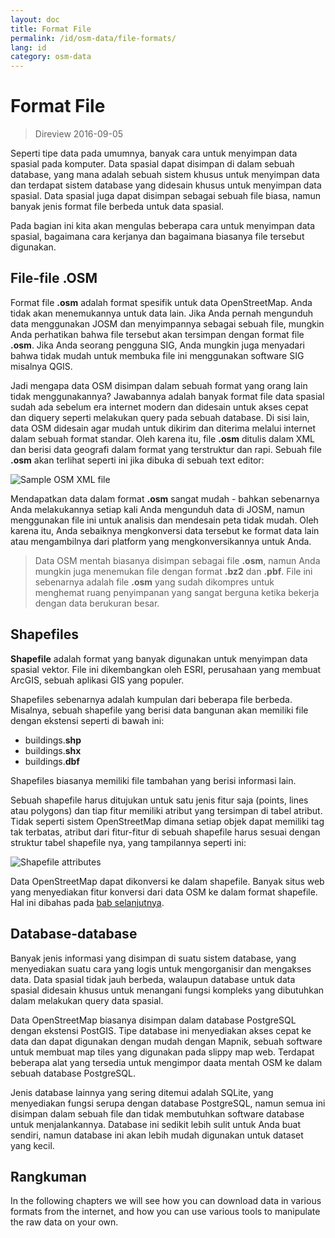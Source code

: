 ```yaml
---
layout: doc
title: Format File
permalink: /id/osm-data/file-formats/
lang: id
category: osm-data
---
```


Format File
=============

> Direview 2016-09-05

Seperti tipe data pada umumnya, banyak cara untuk menyimpan data spasial pada komputer. Data spasial dapat disimpan di dalam sebuah database, yang mana adalah sebuah sistem khusus untuk menyimpan data dan terdapat sistem database yang didesain khusus untuk menyimpan data spasial. Data spasial juga dapat disimpan sebagai sebuah file biasa, namun banyak jenis format file berbeda untuk data spasial.  

Pada bagian ini kita akan mengulas beberapa cara untuk menyimpan data spasial, bagaimana cara kerjanya dan bagaimana biasanya file tersebut digunakan.  

File-file .OSM
-----------

Format file **.osm** adalah format spesifik untuk data OpenStreetMap. Anda tidak akan menemukannya untuk data lain. Jika Anda pernah mengunduh data menggunakan JOSM dan menyimpannya sebagai sebuah file, mungkin Anda perhatikan bahwa file tersebut akan tersimpan dengan format file **.osm**. Jika Anda seorang pengguna SIG, Anda mungkin juga menyadari bahwa tidak mudah untuk membuka file ini menggunakan software SIG misalnya QGIS.  

Jadi mengapa data OSM disimpan dalam sebuah format yang orang lain tidak menggunakannya? Jawabannya adalah banyak format file data spasial sudah ada sebelum era internet modern dan didesain untuk akses cepat dan diquery seperti melakukan query pada sebuah database. Di sisi lain, data OSM didesain agar mudah untuk dikirim dan diterima melalui internet dalam sebuah format standar. Oleh karena itu, file **.osm** ditulis dalam XML dan berisi data geografi dalam format yang terstruktur dan rapi. Sebuah file **.osm** akan terlihat seperti ini jika dibuka di sebuah text editor:  

![Sample OSM XML file][]

Mendapatkan data dalam format **.osm** sangat mudah - bahkan sebenarnya Anda melakukannya setiap kali Anda mengunduh data di JOSM, namun menggunakan file ini untuk analisis dan mendesain peta tidak mudah. Oleh karena itu, Anda sebaiknya mengkonversi data tersebut ke format data lain atau mengambilnya dari platform yang mengkonversikannya untuk Anda.  

> Data OSM mentah biasanya disimpan sebagai file **.osm**, namun Anda mungkin juga menemukan file dengan format **.bz2** dan **.pbf**. File ini sebenarnya adalah file **.osm** yang sudah dikompres untuk menghemat ruang penyimpanan yang sangat berguna ketika bekerja dengan data berukuran besar.  

Shapefiles
----------

**Shapefile** adalah format yang banyak digunakan untuk menyimpan data spasial vektor. File ini dikembangkan oleh ESRI, perusahaan yang membuat ArcGIS, sebuah aplikasi GIS yang populer.  

Shapefiles sebenarnya adalah kumpulan dari beberapa file berbeda. Misalnya, sebuah shapefile yang berisi data bangunan akan memiliki file dengan ekstensi seperti di bawah ini:  

-	buildings.**shp**
-	buildings.**shx**
-	buildings.**dbf**

Shapefiles biasanya memiliki file tambahan yang berisi informasi lain.  

Sebuah shapefile harus ditujukan untuk satu jenis fitur saja (points, lines atau polygons) dan tiap fitur memiliki atribut yang tersimpan di tabel atribut. Tidak seperti sistem OpenStreetMap dimana setiap objek dapat memiliki tag tak terbatas, atribut dari fitur-fitur di sebuah shapefile harus sesuai dengan struktur tabel shapefile nya, yang tampilannya seperti ini:  

![Shapefile attributes][]

Data OpenStreetMap dapat dikonversi ke dalam shapefile. Banyak situs web yang menyediakan fitur konversi dari data OSM ke dalam format shapefile. Hal ini dibahas pada [bab selanjutnya](/id/osm-data/getting-data).  

Database-database
---------

Banyak jenis informasi yang disimpan di suatu sistem database, yang menyediakan suatu cara yang logis untuk mengorganisir dan mengakses data. Data spasial tidak jauh berbeda, walaupun database untuk data spasial didesain khusus untuk menangani fungsi kompleks yang dibutuhkan dalam melakukan query data spasial.  

Data OpenStreetMap biasanya disimpan dalam database PostgreSQL dengan ekstensi PostGIS. Tipe database ini menyediakan akses cepat ke data dan dapat digunakan dengan mudah dengan Mapnik, sebuah software untuk membuat map tiles yang digunakan pada slippy map web. Terdapat beberapa alat yang tersedia untuk mengimpor daata mentah OSM ke dalam sebuah database PostgreSQL.  

Jenis database lainnya yang sering ditemui adalah SQLite, yang menyediakan fungsi serupa dengan database PostgreSQL, namun semua ini disimpan dalam sebuah file dan tidak membutuhkan software database untuk menjalankannya. Database ini sedikit lebih sulit untuk Anda buat sendiri, namun database ini akan lebih mudah digunakan untuk dataset yang kecil.  

Rangkuman
-------

In the following chapters we will see how you can download data in various formats from the internet, and how you can use various tools to manipulate the raw data on your own.  


[Sample OSM XML file]: /images/osm-data/example_osm.png
[Shapefile attributes]: /images/osm-data/shapefile_attributes.png
